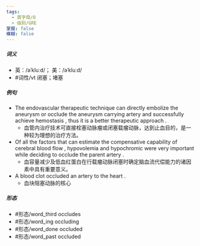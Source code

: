 ```yaml
---
tags:
  - 首字母/O
  - 级别/GRE
掌握: false
模糊: false
---
```

##### 词义
- 英：/əˈkluːd/； 美：/əˈkluːd/
- #词性/vt  闭塞；堵塞
##### 例句
- The endovascular therapeutic technique can directly embolize the aneurysm or occlude the aneurysm carrying artery and successfully achieve hemostasis , thus it is a better therapeutic approach .
	- 血管内治疗技术可直接栓塞动脉瘤或闭塞载瘤动脉，达到止血目的，是一种较为理想的治疗方法。
- Of all the factors that can estimate the compensative capability of cerebral blood flow , hypovolemia and hypochromic were very important while deciding to occlude the parent artery .
	- 血容量减少及低血红蛋白在行载瘤动脉闭塞时确定脑血流代偿能力的诸因素中具有重要意义。
- A blood clot occluded an artery to the heart .
	- 血块阻塞动脉的核心
##### 形态
- #形态/word_third occludes
- #形态/word_ing occluding
- #形态/word_done occluded
- #形态/word_past occluded
